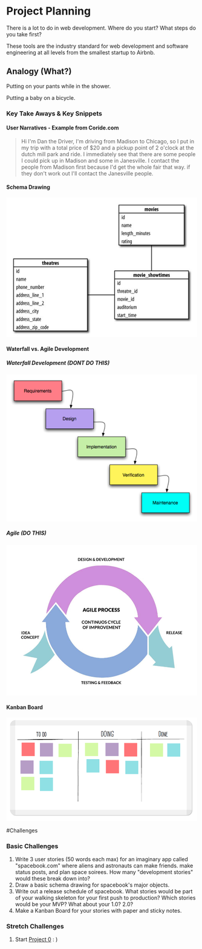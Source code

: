 # Project Planning

There is a lot to do in web development. Where do you start? What steps do you take first?

These tools are the industry standard for web development and software engineering at all levels from the smallest startup to Airbnb.

## Analogy (What?)

Putting on your pants while in the shower.

Putting a baby on a bicycle.

### Key Take Aways & Key Snippets

#### User Narratives - Example from Coride.com

> Hi I'm Dan the Driver, I'm driving from Madison to Chicago, so I put in my trip with a total price of $20 and a pickup point of 2 o'clock at the dutch mill park and ride. I immediately see that there are some people I could pick up in Madison and some in Janesville. I contact the people from Madison first because I'd get the whole fair that way. if they don't work out I'll contact the Janesville people.

#### Schema Drawing

![schema](/images/schema.jpg)

#### Waterfall vs. Agile Development

##### Waterfall Development (DONT DO THIS)

![waterfall](/images/waterfall.png)

##### Agile (DO THIS)

![agile](/images/agile.jpg)

#### Kanban Board

![kanban](/images/kanban.png)

#Challenges

### Basic Challenges

1. Write 3 user stories (50 words each max) for an imaginary app called "spacebook.com" where aliens and astronauts can make friends. make status posts, and plan space soirees. How many "development stories" would these break down into?
2. Draw a basic schema drawing for spacebook's major objects.
3. Write out a release schedule of spacebook. What stories would be part of your walking skeleton for your first push to production? Which stories would be your MVP? What about your 1.0? 2.0?
4. Make a Kanban Board for your stories with paper and sticky notes.

### Stretch Challenges

1. Start [Project 0](https://github.com/sf-wdi-19-20/modules/tree/master/w2_d4_3_project_0) : )
